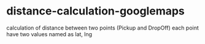 # distance-calculation-googlemaps
calculation of distance between two points (Pickup and DropOff) each point have two values named as lat, lng
